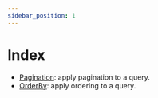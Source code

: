 ```yaml
---
sidebar_position: 1
---
```


# Index

- [Pagination](./pagination): apply pagination to a query.
- [OrderBy](./orderBy): apply ordering to a query.
